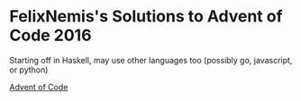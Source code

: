 # FelixNemis's Solutions to Advent of Code 2016

Starting off in Haskell, may use other languages too (possibly go, javascript, or python)

[Advent of Code](http://adventofcode.com)
